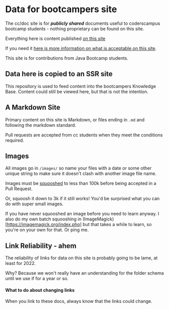 # Data for bootcampers site

The cc/doc site is for _**publicly shared**_ documents useful to coderscampus bootcamp students - nothing proprietary can be found on this site.

Everything here is content published [on this site](https://ccfbase.web.app/)

If you need it [here is more information on what is acceptable on this site](https://github.com/petecarapetyan/cc/blob/main/doc/privacy/HOW_TO_KNOW_IF_OK.md).

This site is for contributions from Java Bootcamp students. 

## Data here is copied to an SSR site

This repository is used to feed content into the bootcampers Knowledge Base. Content could still be viewed here, but that is not the intention.

## A Markdown Site

Primary content on this site is Markdown, or files ending in `.md` and following the markdown standard.

Pull requests are accepted from cc students when they meet the conditions required.

## Images

All images go in `/images/` so name your files with a date or some other unique string to make sure it doesn't clash with another image file name.


Images must be [squooshed](https://squoosh.app/) to less than 100k before being accepted in a Pull Request.

Or, squoosh it down to 3k if it still works! You'd be surprised what you can do with super small images.

If you have never squooshed an image before you need to learn anyway. I also do my own batch squooshing in (ImageMagick)[https://imagemagick.org/index.php] but that takes a while to learn, so you're on your own for that. Or ping me.

## Link Reliability - ahem

The reliability of links for data on this site is probably going to be lame, at least for 2022.

Why? Because we won't really have an understanding for the folder schema until we use if for a year or so.

#### What to do about changing links

When you link to these docs, always know that the links could change.

